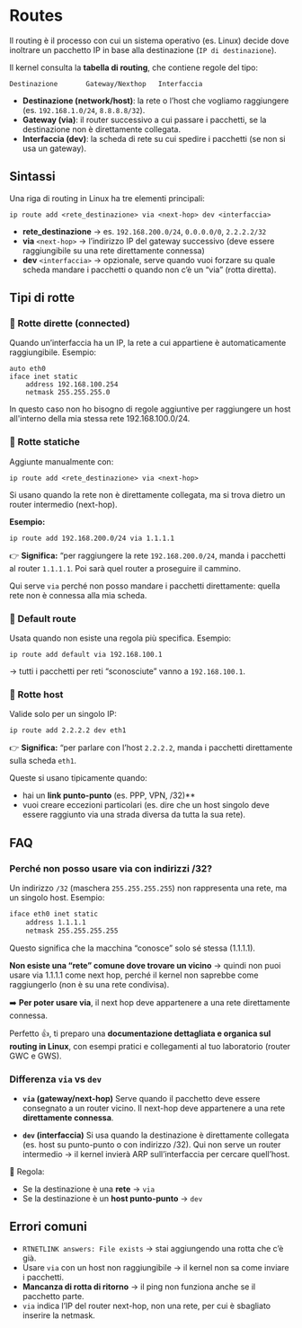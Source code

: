 # Routes

Il routing è il processo con cui un sistema operativo (es. Linux) decide dove inoltrare un pacchetto IP in base alla destinazione (`IP di destinazione`).

Il kernel consulta la **tabella di routing**, che contiene regole del tipo:

```
Destinazione       Gateway/Nexthop   Interfaccia
```

* **Destinazione (network/host)**: la rete o l’host che vogliamo raggiungere (es. `192.168.1.0/24`, `8.8.8.8/32`).
* **Gateway (via)**: il router successivo a cui passare i pacchetti, se la destinazione non è direttamente collegata.
* **Interfaccia (dev)**: la scheda di rete su cui spedire i pacchetti (se non si usa un gateway).

## Sintassi

Una riga di routing in Linux ha tre elementi principali:

```php-template
ip route add <rete_destinazione> via <next-hop> dev <interfaccia>
```

- **rete_destinazione** → es. `192.168.200.0/24`, `0.0.0.0/0`, `2.2.2.2/32`
- **via** `<next-hop>` → l’indirizzo IP del gateway successivo (deve essere raggiungibile su una rete direttamente connessa)
- **dev** `<interfaccia>` → opzionale, serve quando vuoi forzare su quale scheda mandare i pacchetti o quando non c’è un “via” (rotta diretta).


## Tipi di rotte

### 🔹 Rotte dirette (connected)

Quando un’interfaccia ha un IP, la rete a cui appartiene è automaticamente raggiungibile.
Esempio:

```
auto eth0
iface inet static
    address 192.168.100.254
    netmask 255.255.255.0
```

In questo caso non ho bisogno di regole aggiuntive per raggiungere un host all'interno della mia stessa rete 192.168.100.0/24.

### 🔹 Rotte statiche

Aggiunte manualmente con:

```
ip route add <rete_destinazione> via <next-hop>
```

Si usano quando la rete non è direttamente collegata, ma si trova dietro un router intermedio (next-hop).

**Esempio:**

```
ip route add 192.168.200.0/24 via 1.1.1.1
```

👉 **Significa:** “per raggiungere la rete `192.168.200.0/24`, manda i pacchetti al router `1.1.1.1`. Poi sarà quel router a proseguire il cammino.

Qui serve `via` perché non posso mandare i pacchetti direttamente: quella rete non è connessa alla mia scheda.

### 🔹 Default route

Usata quando non esiste una regola più specifica.
Esempio:

```
ip route add default via 192.168.100.1
```

→ tutti i pacchetti per reti “sconosciute” vanno a `192.168.100.1`.

### 🔹 Rotte host

Valide solo per un singolo IP:

```
ip route add 2.2.2.2 dev eth1
```

👉 **Significa:** “per parlare con l’host `2.2.2.2`, manda i pacchetti direttamente sulla scheda `eth1`.

Queste si usano tipicamente quando:
- hai un **link punto-punto** (es. PPP, VPN, /32)**
- vuoi creare eccezioni particolari (es. dire che un host singolo deve essere raggiunto via una strada diversa da tutta la sua rete).


## FAQ
### Perché non posso usare via con indirizzi /32?

Un indirizzo `/32` (maschera `255.255.255.255`) non rappresenta una rete, ma un singolo host.
Esempio:

```bash
iface eth0 inet static
    address 1.1.1.1
    netmask 255.255.255.255
```

Questo significa che la macchina “conosce” solo sé stessa (1.1.1.1).

**Non esiste una “rete” comune dove trovare un vicino** → quindi non puoi usare via 1.1.1.1 come next hop, perché il kernel non saprebbe come raggiungerlo (non è su una rete condivisa).

➡️ **Per poter usare via**, il next hop deve appartenere a una rete direttamente connessa.


Perfetto 👍, ti preparo una **documentazione dettagliata e organica sul routing in Linux**, con esempi pratici e collegamenti al tuo laboratorio (router GWC e GWS).

### Differenza `via` vs `dev`

* **`via` (gateway/next-hop)**
  Serve quando il pacchetto deve essere consegnato a un router vicino.
  Il next-hop deve appartenere a una rete **direttamente connessa**.

* **`dev` (interfaccia)**
  Si usa quando la destinazione è direttamente collegata (es. host su punto-punto o con indirizzo /32).
  Qui non serve un router intermedio → il kernel invierà ARP sull’interfaccia per cercare quell’host.

📌 Regola:

* Se la destinazione è una **rete** → `via`
* Se la destinazione è un **host punto-punto** → `dev`

## Errori comuni

* `RTNETLINK answers: File exists` → stai aggiungendo una rotta che c’è già.
* Usare `via` con un host non raggiungibile → il kernel non sa come inviare i pacchetti.
* **Mancanza di rotta di ritorno** → il ping non funziona anche se il pacchetto parte.
* `via` indica l’IP del router next-hop, non una rete, per cui è sbagliato inserire la netmask.